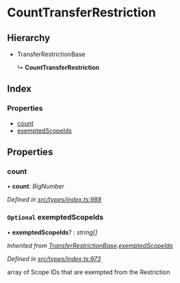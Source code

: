 # CountTransferRestriction

## Hierarchy

* TransferRestrictionBase

  ↳ **CountTransferRestriction**

## Index

### Properties

* [count](counttransferrestriction.md#count)
* [exemptedScopeIds](counttransferrestriction.md#optional-exemptedscopeids)

## Properties

### count

• **count**: _BigNumber_

_Defined in_ [_src/types/index.ts:988_](https://github.com/PolymathNetwork/polymesh-sdk/blob/bf2b7a12/src/types/index.ts#L988)

### `Optional` exemptedScopeIds

• **exemptedScopeIds**? : _string\[\]_

_Inherited from_ [_TransferRestrictionBase_](../classes/transferrestrictionbase.md)_._[_exemptedScopeIds_](../classes/transferrestrictionbase.md#optional-exemptedscopeids)

_Defined in_ [_src/types/index.ts:973_](https://github.com/PolymathNetwork/polymesh-sdk/blob/bf2b7a12/src/types/index.ts#L973)

array of Scope IDs that are exempted from the Restriction

